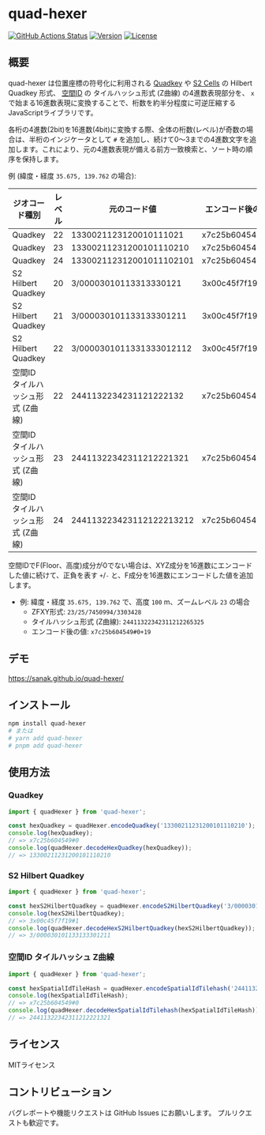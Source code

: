 # quad-hexer

[![GitHub Actions Status](https://github.com/sanak/quad-hexer/actions/workflows/verify.yml/badge.svg?branch=main)](https://github.com/sanak/quad-hexer/actions/workflows/verify.yml)
[![Version](https://img.shields.io/npm/v/quad-hexer.svg)](https://www.npmjs.com/package/quad-hexer)
[![License](https://img.shields.io/badge/license-MIT-blue.svg)](LICENSE)

## 概要

quad-hexer は位置座標の符号化に利用される [Quadkey](https://learn.microsoft.com/en-us/bingmaps/articles/bing-maps-tile-system?redirectedfrom=MSDN#tile-coordinates-and-quadkeys) や [S2 Cells](http://s2geometry.io/devguide/s2cell_hierarchy.html) の Hilbert Quadkey 形式、 [空間ID](https://github.com/spatial-id/javascript-sdk) の タイルハッシュ形式 (Z曲線) の4進数表現部分を、 `x` で始まる16進数表現に変換することで、桁数を約半分程度に可逆圧縮するJavaScriptライブラリです。

各桁の4進数(2bit)を16進数(4bit)に変換する際、全体の桁数(レベル)が奇数の場合は、半桁のインジケータとして `#` を追加し、続けて0〜3までの4進数文字を追加します。これにより、元の4進数表現が備える前方一致検索と、ソート時の順序を保持します。

例 (緯度・経度 `35.675, 139.762` の場合):

| ジオコード種別 | レベル | 元のコード値 | エンコード後の値 |
|--------------|-------|------------|---------------|
| Quadkey | 22 | 1330021123120010111021 | x7c25b604549 |
| Quadkey | 23 | 13300211231200101110210 | x7c25b604549#0 |
| Quadkey | 24 | 133002112312001011102101 | x7c25b6045491 |
| S2 Hilbert Quadkey | 20 | 3/00003010113313330121 | 3x00c45f7f19 |
| S2 Hilbert Quadkey | 21 | 3/000030101133133301211 | 3x00c45f7f19#1 |
| S2 Hilbert Quadkey | 22 | 3/0000301011331333012112 | 3x00c45f7f196 |
| 空間ID タイルハッシュ形式 (Z曲線) | 22 | 2441132234231121222132 | x7c25b604549 |
| 空間ID タイルハッシュ形式 (Z曲線) | 23 | 24411322342311212221321 | x7c25b604549#0 |
| 空間ID タイルハッシュ形式 (Z曲線) | 24 | 244113223423112122213212 | x7c25b6045491 |

空間IDでF(Floor、高度)成分が0でない場合は、XYZ成分を16進数にエンコードした値に続けて、正負を表す `+`/`-` と、F成分を16進数にエンコードした値を追加します。
* 例: 緯度・経度 `35.675, 139.762` で、高度 `100` m、ズームレベル `23` の場合
  * ZFXY形式: `23/25/7450994/3303428`
  * タイルハッシュ形式 (Z曲線): `24411322342311212265325`
  * エンコード後の値: `x7c25b604549#0+19`

## デモ

https://sanak.github.io/quad-hexer/

## インストール

```sh
npm install quad-hexer
# または
# yarn add quad-hexer
# pnpm add quad-hexer
```

## 使用方法

### Quadkey

```ts
import { quadHexer } from 'quad-hexer';

const hexQuadkey = quadHexer.encodeQuadkey('13300211231200101110210');
console.log(hexQuadkey);
// => x7c25b604549#0
console.log(quadHexer.decodeHexQuadkey(hexQuadkey));
// => 13300211231200101110210
```

### S2 Hilbert Quadkey

```ts
import { quadHexer } from 'quad-hexer';

const hexS2HilbertQuadkey = quadHexer.encodeS2HilbertQuadkey('3/000030101133133301211');
console.log(hexS2HilbertQuadkey);
// => 3x00c45f7f19#1
console.log(quadHexer.decodeHexS2HilbertQuadkey(hexS2HilbertQuadkey));
// => 3/000030101133133301211
```

### 空間ID タイルハッシュ Z曲線

```ts
import { quadHexer } from 'quad-hexer';

const hexSpatialIdTileHash = quadHexer.encodeSpatialIdTilehash('24411322342311212221321');
console.log(hexSpatialIdTileHash);
// => x7c25b604549#0
console.log(quadHexer.decodeHexSpatialIdTilehash(hexSpatialIdTileHash));
// => 24411322342311212221321
```

## ライセンス

MITライセンス

## コントリビューション

バグレポートや機能リクエストは GitHub Issues にお願いします。 プルリクエストも歓迎です。
